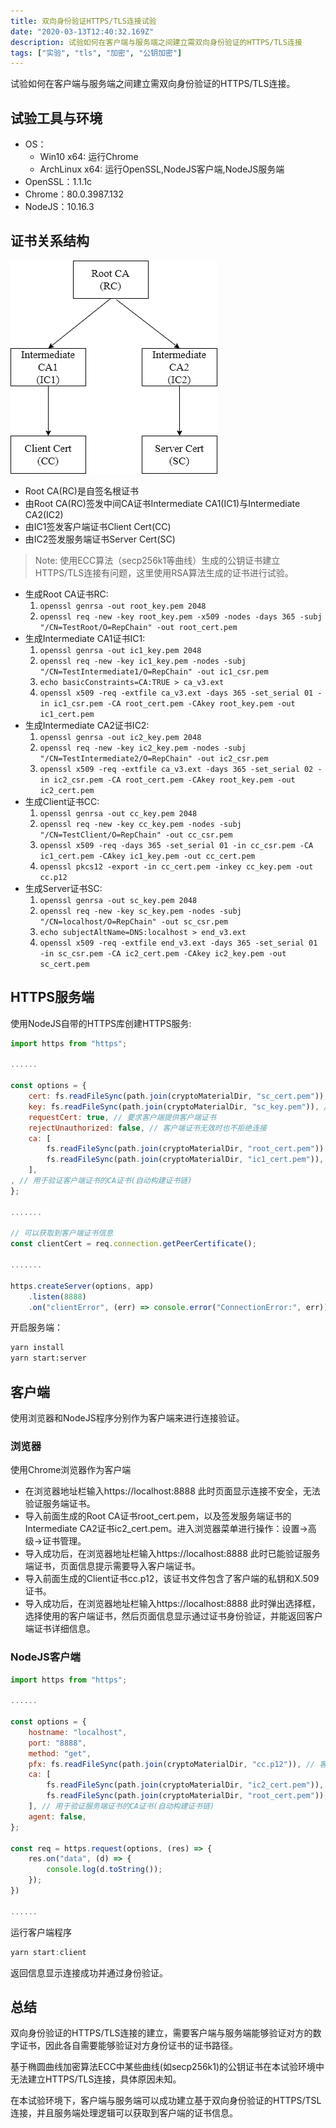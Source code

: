 ```yaml
---
title: 双向身份验证HTTPS/TLS连接试验
date: "2020-03-13T12:40:32.169Z"
description: 试验如何在客户端与服务端之间建立需双向身份验证的HTTPS/TLS连接
tags: ["实验", "tls", "加密", "公钥加密"]
---
```


试验如何在客户端与服务端之间建立需双向身份验证的HTTPS/TLS连接。
## 试验工具与环境
- OS： 
  + Win10 x64: 运行Chrome
  + ArchLinux x64: 运行OpenSSL,NodeJS客户端,NodeJS服务端
- OpenSSL：1.1.1c
- Chrome：80.0.3987.132 
- NodeJS：10.16.3
## 证书关系结构
![证书关系](docs/hierarchy-certs.png)

- Root CA(RC)是自签名根证书
- 由Root CA(RC)签发中间CA证书Intermediate CA1(IC1)与Intermediate CA2(IC2)
- 由IC1签发客户端证书Client Cert(CC)
- 由IC2签发服务端证书Server Cert(SC) 

> Note: 使用ECC算法（secp256k1等曲线）生成的公钥证书建立HTTPS/TLS连接有问题，这里使用RSA算法生成的证书进行试验。

- 生成Root CA证书RC:
  1. `openssl genrsa -out root_key.pem 2048`
  2. `openssl req -new -key root_key.pem -x509 -nodes -days 365 -subj "/CN=TestRoot/O=RepChain" -out root_cert.pem`
- 生成Intermediate CA1证书IC1: 
  1. `openssl genrsa -out ic1_key.pem 2048`
  2. `openssl req -new -key ic1_key.pem -nodes -subj "/CN=TestIntermediate1/O=RepChain" -out ic1_csr.pem`
  3. `echo basicConstraints=CA:TRUE > ca_v3.ext`
  4. `openssl x509 -req -extfile ca_v3.ext -days 365 -set_serial 01 -in ic1_csr.pem -CA root_cert.pem -CAkey root_key.pem -out ic1_cert.pem`
- 生成Intermediate CA2证书IC2: 
  1. `openssl genrsa -out ic2_key.pem 2048`
  2. `openssl req -new -key ic2_key.pem -nodes -subj "/CN=TestIntermediate2/O=RepChain" -out ic2_csr.pem`
  3. `openssl x509 -req -extfile ca_v3.ext -days 365 -set_serial 02 -in ic2_csr.pem -CA root_cert.pem -CAkey root_key.pem -out ic2_cert.pem`
- 生成Client证书CC: 
  1. `openssl genrsa -out cc_key.pem 2048`
  2. `openssl req -new -key cc_key.pem -nodes -subj "/CN=TestClient/O=RepChain" -out cc_csr.pem `
  3. `openssl x509 -req -days 365 -set_serial 01 -in cc_csr.pem -CA ic1_cert.pem -CAkey ic1_key.pem -out cc_cert.pem`
  4. `openssl pkcs12 -export -in cc_cert.pem -inkey cc_key.pem -out cc.p12`
- 生成Server证书SC: 
  1. `openssl genrsa -out sc_key.pem 2048`
  2. `openssl req -new -key sc_key.pem -nodes -subj "/CN=localhost/O=RepChain" -out sc_csr.pem `
  3. `echo subjectAltName=DNS:localhost > end_v3.ext`
  4. `openssl x509 -req -extfile end_v3.ext -days 365 -set_serial 01 -in sc_csr.pem -CA ic2_cert.pem -CAkey ic2_key.pem -out sc_cert.pem`

## HTTPS服务端
使用NodeJS自带的HTTPS库创建HTTPS服务:
```javascript
import https from "https";

......

const options = {
    cert: fs.readFileSync(path.join(cryptoMaterialDir, "sc_cert.pem")), // 服务端证书
    key: fs.readFileSync(path.join(cryptoMaterialDir, "sc_key.pem")), // 服务端证书对应私钥
    requestCert: true, // 要求客户端提供客户端证书
    rejectUnauthorized: false, // 客户端证书无效时也不拒绝连接
    ca: [
        fs.readFileSync(path.join(cryptoMaterialDir, "root_cert.pem")),
        fs.readFileSync(path.join(cryptoMaterialDir, "ic1_cert.pem")),
    ],
, // 用于验证客户端证书的CA证书(自动构建证书链)
};

.......

// 可以获取到客户端证书信息
const clientCert = req.connection.getPeerCertificate();

.......

https.createServer(options, app)
    .listen(8888)
    .on("clientError", (err) => console.error("ConnectionError:", err));
```
开启服务端：
```bash
yarn install
yarn start:server
```

## 客户端
使用浏览器和NodeJS程序分别作为客户端来进行连接验证。
### 浏览器
使用Chrome浏览器作为客户端
- 在浏览器地址栏输入https://localhost:8888 此时页面显示连接不安全，无法验证服务端证书。
- 导入前面生成的Root CA证书root\_cert.pem，以及签发服务端证书的Intermediate CA2证书ic2\_cert.pem。进入浏览器菜单进行操作：设置->高级->证书管理。
- 导入成功后，在浏览器地址栏输入https://localhost:8888 此时已能验证服务端证书，页面信息提示需要导入客户端证书。
- 导入前面生成的Client证书cc.p12，该证书文件包含了客户端的私钥和X.509证书。
- 导入成功后，在浏览器地址栏输入https://localhost:8888 此时弹出选择框，选择使用的客户端证书，然后页面信息显示通过证书身份验证，并能返回客户端证书详细信息。

### NodeJS客户端
```javascript
import https from "https";

......

const options = {
    hostname: "localhost",
    port: "8888",
    method: "get",
    pfx: fs.readFileSync(path.join(cryptoMaterialDir, "cc.p12")), // 客户端证书(包含私钥)
    ca: [
        fs.readFileSync(path.join(cryptoMaterialDir, "ic2_cert.pem")),
        fs.readFileSync(path.join(cryptoMaterialDir, "root_cert.pem")),
    ], // 用于验证服务端证书的CA证书(自动构建证书链)
    agent: false,
};

const req = https.request(options, (res) => {
    res.on("data", (d) => {
        console.log(d.toString());
    });
})

......

```
运行客户端程序
```javascript
yarn start:client
```
返回信息显示连接成功并通过身份验证。

## 总结
双向身份验证的HTTPS/TLS连接的建立，需要客户端与服务端能够验证对方的数字证书，因此各自需要能够验证对方身份证书的证书路径。

基于椭圆曲线加密算法ECC中某些曲线(如secp256k1)的公钥证书在本试验环境中无法建立HTTPS/TLS连接，具体原因未知。

在本试验环境下，客户端与服务端可以成功建立基于双向身份验证的HTTPS/TSL连接，并且服务端处理逻辑可以获取到客户端的证书信息。